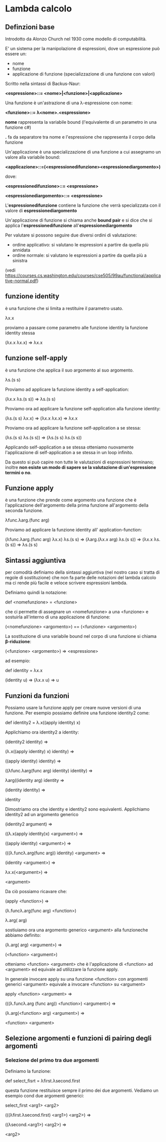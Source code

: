 # Lambda calcolo 

## Definzioni base
Introdotto da Alonzo Church nel 1930 come modello di computabilità.

E' un sistema per la manipolazione di espressioni, dove un espressione può essere un:
  - nome
  - funzione
  - applicazione di funzione (specializzazione di una funzione con valori)

Scritto nella sintassi di Backus-Naur:

  **\<espressione\>::= \<nome\>|\<funzione\>|\<applicazione\>**
  
Una funzione è un'astrazione di una λ-espressione con nome:

  **\<funzione\>::= λ\<nome\>.\<espressione\>**
  
**nome** rappresenta la variabile bound (l'equivalente di un parametro in una funzione c#)

**.** fa da separatore tra nome e l'espressione che rappresenta il corpo della funzione

Un'applicazione è una specializzazione di una funzione a cui assegnamo un valore alla variabile bound:

  **\<applicazione\>::=(\<espressionedifunzione\>\<espressionediargomento\>)**
 
dove:
  
  **\<espressionedifunzione\>::= \<espressione\>**
  
  **\<espressionediargomento\>::= \<espressione\>**
  
L'**espressionedifunzione** contiene la funzione che verrà specializzata con il valore di **espressionediargomento**

Un'applicazione di funzione si chiama anche **bound pair** e si dice che si applica l'**espressionedifunzione** all'**espressionediargomento**

Per valutare si possono seguire due diversi ordini di valutazione:
  - ordine applicativo: si valutano le espressioni a partire da quella più annidata
  - ordine normale: si valutano le espressioni a partire da quella più a sinistra

(vedi https://courses.cs.washington.edu/courses/cse505/99au/functional/applicative-normal.pdf)


## funzione identity

è una funzione che si limita a restituire il parametro usato.

λx.x

proviamo a passare come parametro alle funzione identity la funzione identity stessa

(λx.x λx.x) => λx.x

## funzione self-apply

è una funzione che applica il suo argomento al suo argomento.

λs.(s s)

Proviamo ad applicare la funzione identity a self-application:

(λx.x λs.(s s)) => λs.(s s)

Proviamo ora ad applicare la funzione self-application alla funzione identity:

(λs.(s s) λx.x) => (λx.x λx.x) => λx.x

Proviamo ora ad applicare la funzione self-application a se stessa:

(λs.(s s) λs.(s s)) => (λs.(s s) λs.(s s))

Applicando self-application a se stessa otteniamo nuovamente l'applicazione di self-application a se stessa in un loop infinito. 

Da questo si può capire non tutte le valutazioni di espressioni terminano; inoltre **non esiste un modo di sapere se la valutazione di un'espressione termini o no**.

## Funzione apply

è una funzione che prende come argomento una funzione che è l'applicazione dell'argomento della prima funzione all'argomento della seconda funzione. 

λfunc.λarg.(func arg)

Proviamo ad applicare la funzione identity all' application-function:

(λfunc.λarg.(func arg) λx.x) λs.(s s) => (λarg.(λx.x arg) λs.(s s)) => (λx.x λs.(s s)) => λs.(s s)

## Sintassi aggiuntiva

per comodità definiamo della sintassi aggiuntiva (nel nostro caso si tratta di regole di sostituzione) che non fa parte delle notazioni del lambda calcolo ma ci rende più facile e veloce scrivere espressioni lambda.

Definiamo quindi la notazione:

def \<nomefunzione\> = \<funzione\>
  
che ci permette di assegnare un \<nomefunzione\> a una \<funzione\> e sostuirla all'interno di una applicazione di funzione:
  
(\<nomefunzione\> \<argomento\>) == (\<funzione\> \<argomento\>)

La sostituzione di una variabile bound nel corpo di una funzione si chiama **β-riduzione**:

(\<funzione\> \<argomento\>) => \<espressione\>
  
ad esempio:
  
def identity = λx.x

(identity u) => (λx.x u) => u
  
## Funzioni da funzioni

Possiamo usare la funzione apply per creare nuove versioni di una funzione. Per esempio possiamo definire una funzione identity2 come:

def identity2 = λ.x((apply identity) x)

Applichiamo ora identity2 a identity:

(identity2 identity) =>

(λ.x((apply identity) x) identity) =>

((apply identity) identity) =>

((λfunc.λarg(func arg) identity) identity) =>

λarg((identity arg) identity => 

(identity identity) =>

identity

Dimostriamo ora che identity e identity2 sono equivalenti. Applichiamo identity2 ad un argomento generico <argument>
  
(identity2 argument) =>
  
((λ.x(apply identity)x) \<argument\>) =>

((apply identity) \<argument\>) =>

(((λ.funcλ.arg(func arg)) identity) \<argument\> =>

(identity \<argument\>) =>

λx.x(\<argument\>) =>

\<argument\>

Da ciò possiamo ricavare che:
  
(apply \<function\>) =>

(λ.funcλ.arg(func arg) \<function\>)

λ.arg(<function> arg)
  
sostiuiamo ora una argomento generico \<argument\> alla funzioneche abbiamo definito:
  
(λ.arg(<function> arg) \<argument\>) =>

(\<function\> \<argument\>)
  
otteniamo \<function\> \<argument\> che è l'applicazione di \<function\> ad \<argument\> ed equivale ad utilizzare la funzione apply.  
  
In generale invocare apply su una funzione \<function\> con argomenti generici \<argument\> equivale a invocare \<function\> su  \<argument\>

apply \<function\> \<argument\> =>

(((λ.funcλ.arg (func arg)) \<function\>) \<argument\>) =>

(λ.arg(\<function\> arg) \<argument\>) =>

\<function\> \<argument\>  
 
## Selezione argomenti e funzioni di pairing degli argomenti

### Selezione del primo tra due argomenti

Definiamo la funzione:
  
def select_fisrt = λfirst.λsecond.first  

questa funzione restituisce sempre il primo dei due argomenti. Vediamo un esempio cond due argomenti generici:

select_first \<arg1\> \<arg2\>

(((λfirst.λsecond.first) \<arg1\>) \<arg2\>) =>

((λsecond.\<arg1\>) \<arg2\>) =>

\<arg2\>  
  
